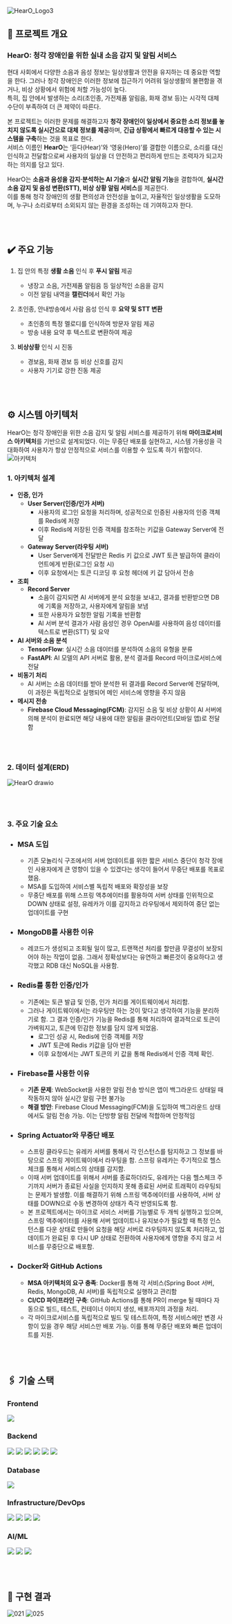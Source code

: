 
![HearO_Logo3](https://github.com/user-attachments/assets/95e3a6f8-de4b-40bc-b2d9-756f4bbfed90)

## 🔦 프로젝트 개요 
### HearO: 청각 장애인을 위한 실내 소음 감지 및 알림 서비스  
현대 사회에서 다양한 소음과 음성 정보는 일상생활과 안전을 유지하는 데 중요한 역할을 한다. 그러나 청각 장애인은 이러한 정보에 접근하기 어려워 일상생활의 불편함을 겪거나, 비상 상황에서 위험에 처할 가능성이 높다.  
특히, 집 안에서 발생하는 소리(초인종, 가전제품 알림음, 화재 경보 등)는 시각적 대체 수단이 부족하여 더 큰 제약이 따른다.

본 프로젝트는 이러한 문제를 해결하고자 **청각 장애인이 일상에서 중요한 소리 정보를 놓치지 않도록 실시간으로 대체 정보를 제공**하며, **긴급 상황에서 빠르게 대응할 수 있는 시스템을 구축**하는 것을 목표로 한다.  
서비스 이름인 **HearO**는 ‘듣다(Hear)’와 ‘영웅(Hero)’를 결합한 이름으로, 소리를 대신 인식하고 전달함으로써 사용자의 일상을 더 안전하고 편리하게 만드는 조력자가 되고자 하는 의지를 담고 있다.

HearO는 **소음과 음성을 감지·분석하는 AI 기술**과 **실시간 알림 기능**을 결합하여, **실시간 소음 감지 및 음성 변환(STT), 비상 상황 알림 서비스**를 제공한다.  
이를 통해 청각 장애인의 생활 편의성과 안전성을 높이고, 자율적인 일상생활을 도모하며, 누구나 소리로부터 소외되지 않는 환경을 조성하는 데 기여하고자 한다.

<br><br>
## ✔️ 주요 기능
1. 집 안의 특정 **생활 소음** 인식 후 **푸시 알림** 제공
    - 냉장고 소음, 가전제품 알림음 등 일상적인 소음을 감지
    - 이전 알림 내역을 **캘린더**에서 확인 가능

2. 초인종, 안내방송에서 사람 음성 인식 후 **요약 및 STT 변환**
    - 초인종의 특정 멜로디를 인식하여 방문자 알림 제공
    - 방송 내용 요약 후 텍스트로 변환하여 제공

3. **비상상황** 인식 시 진동
    - 경보음, 화재 경보 등 비상 신호를 감지
    - 사용자 기기로 강한 진동 제공

<br><br>
## ⚙️ 시스템 아키텍처
HearO는 청각 장애인을 위한 소음 감지 및 알림 서비스를 제공하기 위해 **마이크로서비스 아키텍처**를 기반으로 설계되었다. 이는 무중단 배포를 실현하고, 시스템 가용성을 극대화하여 사용자가 항상 안정적으로 서비스를 이용할 수 있도록 하기 위함이다.
![아키텍처](https://github.com/user-attachments/assets/89d02664-7f77-404c-ba2a-bee9845758b9)

### 1. 아키텍처 설계
- **인증, 인가**
    - **User Server(인증/인가 서버)**
        - 사용자의 로그인 요청을 처리하며, 성공적으로 인증된 사용자의 인증 객체를 Redis에 저장
        - 이후 Redis에 저장된 인증 객체를 참조하는 키값을 Gateway Server에 전달
    - **Gateway Server(라우팅 서버)**
        - User Server에게 전달받은 Redis 키 값으로 JWT 토큰 발급하여 클라이언트에게 반환(로그인 요청 시)
        - 이후 요청에서는 토큰 디코딩 후 요청 헤더에 키 값 담아서 전송
- **조회**
    - **Record Server**
        - 소음이 감지되면 AI 서버에게 분석 요청을 보내고, 결과를 반환받으면 DB에 기록을 저장하고, 사용자에게 알림을 보냄
        - 또한 사용자가 요청한 알림 기록을 반환함
        - AI 서버 분석 결과가 사람 음성인 경우 OpenAI를 사용하여 음성 데이터를 텍스트로 변환(STT) 및 요약
- **AI 서버와 소음 분석**
    - **TensorFlow**: 실시간 소음 데이터를 분석하여 소음의 유형을 분류
    - **FastAPI**: AI 모델의 API 서버로 활용, 분석 결과를 Record 마이크로서비스에 전달
- **비동기 처리**
    - AI 서버는 소음 데이터를 받아 분석한 뒤 결과를 Record Server에 전달하며, 이 과정은 독립적으로 실행되어 메인 서비스에 영향을 주지 않음
- **메시지 전송**
    - **Firebase Cloud Messaging(FCM)**: 감지된 소음 및 비상 상황이 AI 서버에 의해 분석이 완료되면 해당 내용에 대한 알림을 클라이언트(모바일 앱)로 전달함

<br><br>
### 2. 데이터 설계(ERD)
![HearO drawio](https://github.com/user-attachments/assets/2696fe8a-0289-4833-a006-bc50823089e2)
<br><br><br><br>
### 3. 주요 기술 요소
- ### MSA 도입
    - 기존 모놀리식 구조에서의 서버 업데이트를 위한 짧은 서비스 중단이 청각 장애인 사용자에게 큰 영향이 있을 수 있겠다는 생각이 들어서 무중단 배포를 목표로 했음. 
    - MSA를 도입하여 서비스별 독립적 배포와 확장성을 보장
    - 무중단 배포를 위해 스프링 액추에이터를 활용하여 서버 상태를 인위적으로 DOWN 상태로 설정, 유레카가 이를 감지하고 라우팅에서 제외하여 중단 없는 업데이트를 구현

- ### MongoDB를 사용한 이유
    - 레코드가 생성되고 조회될 일이 많고, 트랜잭션 처리를 할만큼 무결성이 보장되어야 하는 작업이 없음. 그래서 정확성보다는 유연하고 빠른것이 중요하다고 생각했고 RDB 대신 NoSQL을 사용함.

- ### Redis를 통한 인증/인가
    - 기존에는 토큰 발급 및 인증, 인가 처리를 게이트웨이에서 처리함.
    - 그러나 게이트웨이에서는 라우팅만 하는 것이 맞다고 생각하여 기능을 분리하기로 함. 그 결과 인증/인가 기능을 Redis를 통해 처리하여 결과적으로 토큰이 가벼워지고, 토큰에 민감한 정보를 담지 않게 되었음.
        - 로그인 성공 시, Redis에 인증 객체를 저장
        -  JWT 토큰에 Redis 키값을 담아 반환
        -  이후 요청에서는 JWT 토큰의 키 값을 통해 Redis에서 인증 객체 확인.
- ### Firebase를 사용한 이유
    - **기존 문제**: WebSocket을 사용한 알림 전송 방식은 앱이 백그라운드 상태일 때 작동하지 않아 실시간 알림 구현 불가능
    - **해결 방안**: Firebase Cloud Messaging(FCM)을 도입하여 백그라운드 상태에서도 알림 전송 가능. 이는 단방향 알림 전달에 적합하며 안정적임
    
- ### Spring Actuator와 무중단 배포
    - 스프링 클라우드는 유레카 서버를 통해서 각 인스턴스를 탐지하고 그 정보를 바탕으로 스프링 게이트웨이에서 라우팅을 함. 스프링 유레카는 주기적으로 헬스체크를 통해서 서비스의 상태를 감지함.
    - 이때 서버 업데이트를 위해서 서버를 종료하더라도, 유레카는 다음 헬스체크 주기까지 서버가 종료된 사실을 인지하지 못해 종료된 서버로 트래픽이 라우팅되는 문제가 발생함. 이를 해결하기 위해 스프링 액추에이터를 사용하여, 서버 상태를 DOWN으로 수동 변경하여 상태가 즉각 반영되도록 함.
    - 본 프로젝트에서는 마이크로 서비스 서버를 기능별로 두 개씩 실행하고 있으며, 스프링 액추에이터를 사용해 서버 업데이트나 유지보수가 필요할 때 특정 인스턴스를 다운 상태로 만들어 요청을 해당 서버로 라우팅하지 않도록 처리하고, 업데이트가 완료된 후 다시 UP 상태로 전환하여 사용자에게 영향을 주지 않고 서비스를 무중단으로 배포함.

- ### Docker와 GitHub Actions
    - **MSA 아키텍처의 요구 충족**: Docker를 통해 각 서비스(Spring Boot 서버, Redis, MongoDB, AI 서버)를 독립적으로 실행하고 관리함
    - **CI/CD 파이프라인 구축**: GitHub Actions를 통해 PR이 merge 될 때마다 자동으로 빌드, 테스트, 컨테이너 이미지 생성, 배포까지의 과정을 처리.
    - 각 마이크로서비스를 독립적으로 빌드 및 테스트하여, 특정 서비스에만 변경 사항이 있을 경우 해당 서비스만 배포 가능. 이를 통해 무중단 배포와 빠른 업데이트를 지원.
<br><br><br><br>
## 🖇️ 기술 스택
### Frontend
<img src="https://img.shields.io/badge/React Native-61DAFB?style=flat&logo=react&logoColor=black"/>

### Backend
<img src="https://img.shields.io/badge/Spring Boot-6DB33F?style=flat&logo=springboot&logoColor=white"/> <img src="https://img.shields.io/badge/Spring Security-6DB33F?style=flat&logo=springsecurity&logoColor=white"/> <img src="https://img.shields.io/badge/JWT-000000?style=flat&logo=jsonwebtokens&logoColor=white"> <img src="https://img.shields.io/badge/Redis-FF4438?style=flat&logo=redis&logoColor=white"> <img src="https://img.shields.io/badge/Firebase-FFCA28?style=flat&logo=firebase&logoColor=white"> <img src="https://img.shields.io/badge/OpenAI-412991?style=flat&logo=openai&logoColor=white">

### Database
<img src="https://img.shields.io/badge/mongoDB-47A248?style=flat&logo=MongoDB&logoColor=white">

### Infrastructure/DevOps
<img src="https://img.shields.io/badge/Docker-2496ED?style=flat&logo=docker&logoColor=white"> <img src="https://img.shields.io/badge/GitHub-181717?style=flat&logo=github&logoColor=white"> <img src="https://img.shields.io/badge/GitHub Actions-2088FF?style=flat&logo=githubactions&logoColor=white"> <img src="https://img.shields.io/badge/Amazon EC2-FF9900?style=flat&logo=amazonec2&logoColor=white">

### AI/ML
<img src="https://img.shields.io/badge/python-3776AB?style=flat&logo=python&logoColor=white"> <img src="https://img.shields.io/badge/TensorFlow-FF6F00?style=flat&logo=tensorflow&logoColor=white"> <img src="https://img.shields.io/badge/FastAPI-009688?style=flat&logo=fastapi&logoColor=white"/>

<br><br>
## 🔧 구현 결과 
![021](https://github.com/user-attachments/assets/4c0c305b-470a-4745-a033-429ff9c963ce)
![025](https://github.com/user-attachments/assets/5938395c-2a56-497c-966b-0b1df18585ab)


